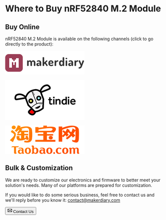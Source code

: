 # Where to Buy nRF52840 M.2 Module

## Buy Online

nRF52840 M.2 Module is available on the following channels (click to go directly to the product):

[![makerdiary store](assets/images/makerdiary-store-logo.png)](https://store.makerdiary.com/products/nrf52840-m2-module)

[![Tindie](assets/images/tindie-logo.png)](https://www.tindie.com/products/zelin/nrf52840-m2-module-w-pcb-antennas/)

[![Taobao](assets/images/taobao-logo.png)](https://item.taobao.com/item.htm?spm=a1z10.1-c-s.w4004-18605444714.20.39be796cWWpkcD&id=623109099058)

## Bulk & Customization

We are ready to customize our electronics and firmware to better meet your solution's needs. Many of our platforms are prepared for customization.

If you would like to do some serious business, feel free to contact us and we'll reply before you know it: contact@makerdiary.com

<a href="mailto:contact@makerdiary.com"><button class="md-tile md-tile--primary" style="width:auto;"><svg xmlns="http://www.w3.org/2000/svg" viewBox="0 0 14 16" width="14" height="16"><path fill-rule="evenodd" d="M0 4v8c0 .55.45 1 1 1h12c.55 0 1-.45 1-1V4c0-.55-.45-1-1-1H1c-.55 0-1 .45-1 1zm13 0L7 9 1 4h12zM1 5.5l4 3-4 3v-6zM2 12l3.5-3L7 10.5 8.5 9l3.5 3H2zm11-.5l-4-3 4-3v6z"></path></svg> Contact Us</button></a>

